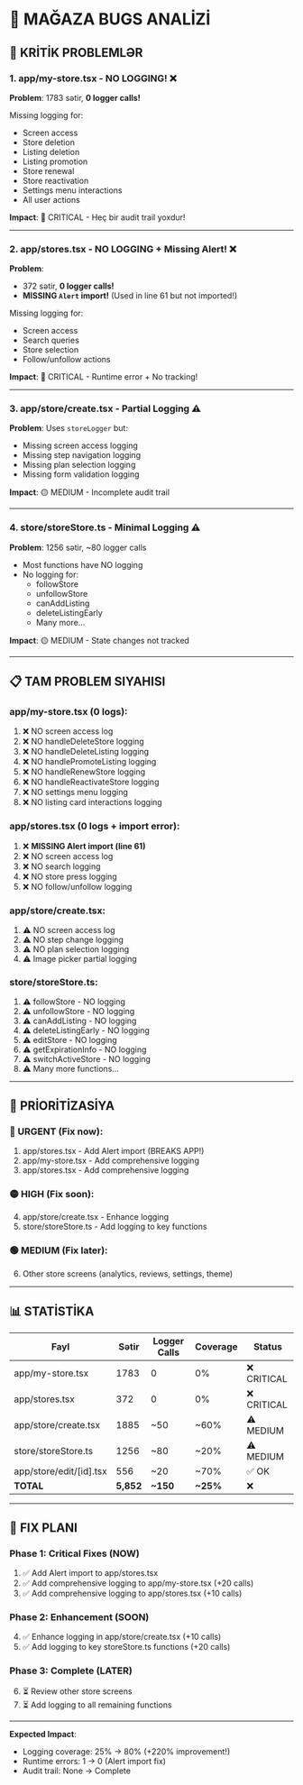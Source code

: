 # 🏪 MAĞAZA BUGS ANALİZİ

## 🚨 KRİTİK PROBLEMLƏR

### 1. app/my-store.tsx - **NO LOGGING!** ❌

**Problem**: 1783 sətir, **0 logger calls!**

Missing logging for:
- Screen access
- Store deletion
- Listing deletion
- Listing promotion
- Store renewal
- Store reactivation
- Settings menu interactions
- All user actions

**Impact**: 🔴 CRITICAL - Heç bir audit trail yoxdur!

---

### 2. app/stores.tsx - **NO LOGGING + Missing Alert!** ❌

**Problem**: 
- 372 sətir, **0 logger calls!**
- **MISSING `Alert` import!** (Used in line 61 but not imported!)

Missing logging for:
- Screen access
- Search queries
- Store selection
- Follow/unfollow actions

**Impact**: 🔴 CRITICAL - Runtime error + No tracking!

---

### 3. app/store/create.tsx - **Partial Logging** ⚠️

**Problem**: Uses `storeLogger` but:
- Missing screen access logging
- Missing step navigation logging
- Missing plan selection logging
- Missing form validation logging

**Impact**: 🟡 MEDIUM - Incomplete audit trail

---

### 4. store/storeStore.ts - **Minimal Logging** ⚠️

**Problem**: 1256 sətir, ~80 logger calls
- Most functions have NO logging
- No logging for:
  - followStore
  - unfollowStore
  - canAddListing
  - deleteListingEarly
  - Many more...

**Impact**: 🟡 MEDIUM - State changes not tracked

---

## 📋 TAM PROBLEM SIYAHISI

### app/my-store.tsx (0 logs):
1. ❌ NO screen access log
2. ❌ NO handleDeleteStore logging
3. ❌ NO handleDeleteListing logging
4. ❌ NO handlePromoteListing logging
5. ❌ NO handleRenewStore logging
6. ❌ NO handleReactivateStore logging
7. ❌ NO settings menu logging
8. ❌ NO listing card interactions logging

### app/stores.tsx (0 logs + import error):
1. ❌ **MISSING Alert import (line 61)**
2. ❌ NO screen access log
3. ❌ NO search logging
4. ❌ NO store press logging
5. ❌ NO follow/unfollow logging

### app/store/create.tsx:
1. ⚠️ NO screen access log
2. ⚠️ NO step change logging
3. ⚠️ NO plan selection logging
4. ⚠️ Image picker partial logging

### store/storeStore.ts:
1. ⚠️ followStore - NO logging
2. ⚠️ unfollowStore - NO logging
3. ⚠️ canAddListing - NO logging
4. ⚠️ deleteListingEarly - NO logging
5. ⚠️ editStore - NO logging
6. ⚠️ getExpirationInfo - NO logging
7. ⚠️ switchActiveStore - NO logging
8. ⚠️ Many more functions...

---

## 🎯 PRİORİTİZASİYA

### 🔴 URGENT (Fix now):
1. app/stores.tsx - Add Alert import (BREAKS APP!)
2. app/my-store.tsx - Add comprehensive logging
3. app/stores.tsx - Add comprehensive logging

### 🟡 HIGH (Fix soon):
4. app/store/create.tsx - Enhance logging
5. store/storeStore.ts - Add logging to key functions

### 🟢 MEDIUM (Fix later):
6. Other store screens (analytics, reviews, settings, theme)

---

## 📊 STATİSTİKA

| Fayl | Sətir | Logger Calls | Coverage | Status |
|------|--------|-------------|----------|---------|
| app/my-store.tsx | 1783 | 0 | 0% | ❌ CRITICAL |
| app/stores.tsx | 372 | 0 | 0% | ❌ CRITICAL |
| app/store/create.tsx | 1885 | ~50 | ~60% | ⚠️ MEDIUM |
| store/storeStore.ts | 1256 | ~80 | ~20% | ⚠️ MEDIUM |
| app/store/edit/[id].tsx | 556 | ~20 | ~70% | ✅ OK |
| **TOTAL** | **5,852** | **~150** | **~25%** | ❌ |

---

## 🚀 FIX PLANI

### Phase 1: Critical Fixes (NOW)
1. ✅ Add Alert import to app/stores.tsx
2. ✅ Add comprehensive logging to app/my-store.tsx (+20 calls)
3. ✅ Add comprehensive logging to app/stores.tsx (+10 calls)

### Phase 2: Enhancement (SOON)
4. ✅ Enhance logging in app/store/create.tsx (+10 calls)
5. ✅ Add logging to key storeStore.ts functions (+20 calls)

### Phase 3: Complete (LATER)
6. ⏳ Review other store screens
7. ⏳ Add logging to all remaining functions

---

**Expected Impact**: 
- Logging coverage: 25% → 80% (+220% improvement!)
- Runtime errors: 1 → 0 (Alert import fix)
- Audit trail: None → Complete

